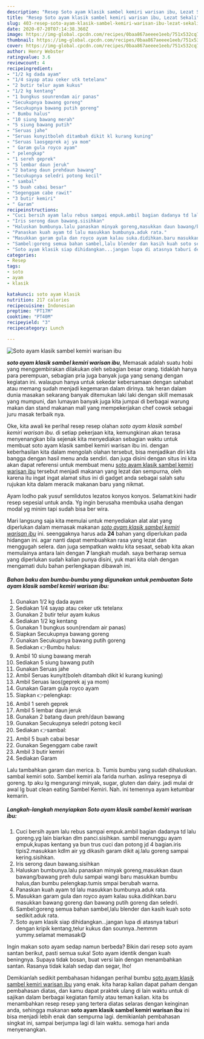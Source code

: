 ```yaml
---
description: "Resep Soto ayam klasik sambel kemiri warisan ibu, Lezat Sekali"
title: "Resep Soto ayam klasik sambel kemiri warisan ibu, Lezat Sekali"
slug: 403-resep-soto-ayam-klasik-sambel-kemiri-warisan-ibu-lezat-sekali
date: 2020-07-20T07:14:38.360Z
image: https://img-global.cpcdn.com/recipes/0baa867aeeee1eeb/751x532cq70/soto-ayam-klasik-sambel-kemiri-warisan-ibu-foto-resep-utama.jpg
thumbnail: https://img-global.cpcdn.com/recipes/0baa867aeeee1eeb/751x532cq70/soto-ayam-klasik-sambel-kemiri-warisan-ibu-foto-resep-utama.jpg
cover: https://img-global.cpcdn.com/recipes/0baa867aeeee1eeb/751x532cq70/soto-ayam-klasik-sambel-kemiri-warisan-ibu-foto-resep-utama.jpg
author: Henry Webster
ratingvalue: 3.6
reviewcount: 4
recipeingredient:
- "1/2 kg dada ayam"
- "1/4 sayap atau ceker utk tetelanx"
- "2 butir telur ayam kukus"
- "1/2 kg kentang"
- "1 bungkus sounrendam air panas"
- "Secukupnya bawang goreng"
- "Secukupnya bawang putih goreng"
- " Bumbu halus"
- "10 siung bawang merah"
- "5 siung bawang putih"
- "Seruas jahe"
- "Seruas kunyitboleh ditambah dikit kl kurang kuning"
- "Seruas laosgeprek aj ya mom"
- " Garam gula royco ayam"
- " pelengkap"
- "1 sereh geprek"
- "5 lembar daun jeruk"
- "2 batang daun prehdaun bawang"
- "Secukupnya seledri potong kecil"
- " sambal"
- "5 buah cabai besar"
- "Segenggam cabe rawit"
- "3 butir kemiri"
- " Garam"
recipeinstructions:
- "Cuci bersih ayam lalu rebus sampai empuk.ambil bagian dadanya td lalu goreng.yg lain biarkan dlm panci.sisihkan. sambil menunggu ayam empuk,kupas kentang ya bun trus cuci dan potong jd 4 bagian.iris tipis2.masukkan kdlm air yg dikasih garam dikit aj.lalu goreng sampai kering.sisihkan."
- "Iris serong daun bawang.sisihkan"
- "Haluskan bumbunya.lalu panaskan minyak goreng,masukkan daun bawang/bawang preh dulu sampai wangi baru masukkan bumbu halus,dan bumbu pelengkap.tumis smpai berubah warna."
- "Panaskan kuah ayam td lalu masukkan bumbunya.aduk rata."
- "Masukkan garam gula dan royco ayam kalau suka.didihkan.baru masukkan bawang goreng dan bawang putih goreng dan seledri."
- "Sambel:goreng semua bahan sambel,lalu blender dan kasih kuah soto sedikit.aduk rata."
- "Soto ayam klasik siap dihidangkan...jangan lupa di atasnya taburi dengan kripik kentang,telur kukus dan sounnya..hemmm yummy.selamat memasak😋"
categories:
- Resep
tags:
- soto
- ayam
- klasik

katakunci: soto ayam klasik 
nutrition: 217 calories
recipecuisine: Indonesian
preptime: "PT17M"
cooktime: "PT40M"
recipeyield: "3"
recipecategory: Lunch

---
```



![Soto ayam klasik sambel kemiri warisan ibu](https://img-global.cpcdn.com/recipes/0baa867aeeee1eeb/751x532cq70/soto-ayam-klasik-sambel-kemiri-warisan-ibu-foto-resep-utama.jpg)

<b><i>soto ayam klasik sambel kemiri warisan ibu</i></b>, Memasak adalah suatu hobi yang menggembirakan dilakukan oleh sebagian besar orang. tidaklah hanya para perempuan, sebagian pria juga banyak juga yang senang dengan kegiatan ini. walaupun hanya untuk sekedar kebersamaan dengan sahabat atau memang sudah menjadi kegemaran dalam dirinya. tak heran dalam dunia masakan sekarang banyak ditemukan laki laki dengan skill memasak yang mumpuni, dan lumayan banyak juga kita jumpai di berbagai warung makan dan stand makanan mall yang mempekerjakan chef cowok sebagai juru masak terbaik nya.

Oke, kita awali ke perihal resep resep olahan <i>soto ayam klasik sambel kemiri warisan ibu</i>. di setiap pekerjaan kita, kemungkinan akan terasa menyenangkan bila sejenak kita menyediakan sebagian waktu untuk membuat soto ayam klasik sambel kemiri warisan ibu ini. dengan keberhasilan kita dalam mengolah olahan tersebut, bisa menjadikan diri kita bangga dengan hasil menu anda sendiri. dan juga disini dengan situs ini kita akan dapat referensi untuk membuat menu <u>soto ayam klasik sambel kemiri warisan ibu</u> tersebut menjadi makanan yang lezat dan sempurna, oleh karena itu ingat ingat alamat situs ini di gadget anda sebagai salah satu rujukan kita dalam meracik makanan baru yang nikmat.

Ayam lodho pak yusuf semlidutos lezatos konyos konyos. Selamat:kini hadir resep sepesial untuk anda. Yg ingin berusaha membuka usaha dengan modal yg minim tapi sudah bisa ber wira.


Mari langsung saja kita memulai untuk menyediakan alat alat yang diperlukan dalam memasak makanan <u><i>soto ayam klasik sambel kemiri warisan ibu</i></u> ini. seenggaknya harus ada <b>24</b> bahan yang diperlukan pada hidangan ini. agar nanti dapat membuahkan rasa yang lezat dan menggugah selera. dan juga sempatkan waktu kita sesaat, sebab kita akan memulainya antara lain dengan <b>7</b> langkah mudah. saya berharap semua yang diperlukan sudah kalian punya disini, yuk mari kita olah dengan mengamati dulu bahan perlengkapan dibawah ini.

<!--inarticleads1-->

##### Bahan baku dan bumbu-bumbu yang digunakan untuk pembuatan Soto ayam klasik sambel kemiri warisan ibu:

1. Gunakan 1/2 kg dada ayam
1. Sediakan 1/4 sayap atau ceker utk tetelanx
1. Gunakan 2 butir telur ayam kukus
1. Sediakan 1/2 kg kentang
1. Gunakan 1 bungkus soun(rendam air panas)
1. Siapkan Secukupnya bawang goreng
1. Gunakan Secukupnya bawang putih goreng
1. Sediakan  👉Bumbu halus:
1. Ambil 10 siung bawang merah
1. Sediakan 5 siung bawang putih
1. Gunakan Seruas jahe
1. Ambil Seruas kunyit(boleh ditambah dikit kl kurang kuning)
1. Ambil Seruas laos(geprek aj ya mom)
1. Gunakan  Garam gula royco ayam
1. Siapkan  👉pelengkap:
1. Ambil 1 sereh geprek
1. Ambil 5 lembar daun jeruk
1. Gunakan 2 batang daun preh/daun bawang
1. Gunakan Secukupnya seledri potong kecil
1. Sediakan  👉sambal:
1. Ambil 5 buah cabai besar
1. Gunakan Segenggam cabe rawit
1. Ambil 3 butir kemiri
1. Sediakan  Garam


Lalu tambahkan garam dan merica. b. Tumis bumbu yang sudah dihaluskan. sambal kemiri soto. Sambel kemiri ala farida nurhan. aslinya resepnya di goreng. tp aku lg mengurangi minyak, sugar, gluten dan dairy. jadi mulai dr awal lg buat clean eating Sambel Kemiri. Nah. ini temennya ayam ketumbar kemarin. 

<!--inarticleads2-->

##### Langkah-langkah menyiapkan Soto ayam klasik sambel kemiri warisan ibu:

1. Cuci bersih ayam lalu rebus sampai empuk.ambil bagian dadanya td lalu goreng.yg lain biarkan dlm panci.sisihkan. sambil menunggu ayam empuk,kupas kentang ya bun trus cuci dan potong jd 4 bagian.iris tipis2.masukkan kdlm air yg dikasih garam dikit aj.lalu goreng sampai kering.sisihkan.
1. Iris serong daun bawang.sisihkan
1. Haluskan bumbunya.lalu panaskan minyak goreng,masukkan daun bawang/bawang preh dulu sampai wangi baru masukkan bumbu halus,dan bumbu pelengkap.tumis smpai berubah warna.
1. Panaskan kuah ayam td lalu masukkan bumbunya.aduk rata.
1. Masukkan garam gula dan royco ayam kalau suka.didihkan.baru masukkan bawang goreng dan bawang putih goreng dan seledri.
1. Sambel:goreng semua bahan sambel,lalu blender dan kasih kuah soto sedikit.aduk rata.
1. Soto ayam klasik siap dihidangkan...jangan lupa di atasnya taburi dengan kripik kentang,telur kukus dan sounnya..hemmm yummy.selamat memasak😋


Ingin makan soto ayam sedap namun berbeda? Bikin dari resep soto ayam santan berikut, pasti semua suka! Soto ayam identik dengan kuah beningnya. Supaya tidak bosan, buat versi lain dengan menambahkan santan. Rasanya tidak kalah sedap dan segar, lho! 

Demikianlah sedikit pembahasan hidangan perihal bumbu <u>soto ayam klasik sambel kemiri warisan ibu</u> yang enak. kita harap kalian dapat paham dengan pembahasan diatas, dan kamu dapat praktek ulang di lain waktu untuk di sajikan dalam berbagai kegiatan family atau teman kalian. kita bs menambahkan resep resep yang tertera diatas selaras dengan keinginan anda, sehingga makanan <b>soto ayam klasik sambel kemiri warisan ibu</b> ini bisa menjadi lebih enak dan sempurna lagi. demikianlah pembahasan singkat ini, sampai berjumpa lagi di lain waktu. semoga hari anda menyenangkan.

